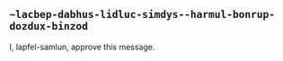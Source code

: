 ## `~lacbep-dabhus-lidluc-simdys--harmul-bonrup-dozdux-binzod`
I, lapfel-samlun, approve this message.